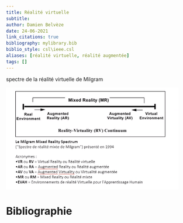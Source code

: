 ```yaml
---
title: Réalité virtuelle
subtitle:
author: Damien Belvèze
date: 24-06-2021
link_citations: true
bibliography: mylibrary.bib
biblio_style: csl\ieee.csl
aliases: [réalité virtuelle, réalité augmentée]
tags: []
---
```


spectre de la réalité virtuelle de Milgram

![spectre](images/virtual_reality.png)






# Bibliographie
